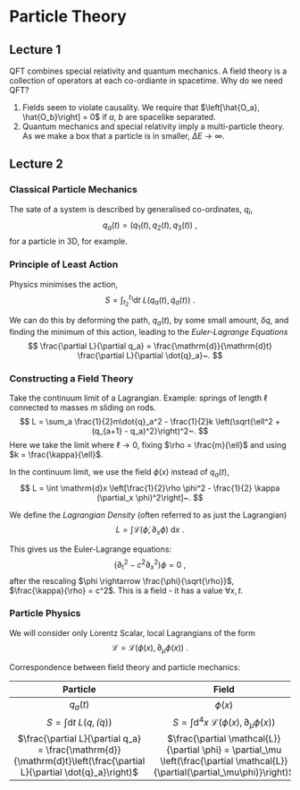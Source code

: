Particle Theory
===============

Lecture 1
---------

QFT combines special relativity and quantum mechanics. A field theory is a collection of operators at each co-ordiante in spacetime. Why do we need QFT?

1. Fields seem to violate causality. We require that $\left[\hat{O_a}, \hat{O_b}\right] = 0$ if $a$, $b$ are spacelike separated.
2. Quantum mechanics and special relativity imply a multi-particle theory. As we make a box that a particle is in smaller, $\Delta E \rightarrow \infty$.

Lecture 2
---------

### Classical Particle Mechanics

The sate of a system is described by generalised co-ordinates, $q_i$,
$$
	q_a(t) = (q_1(t), q_2(t), q_3(t))~,
$$
for a particle in 3D, for example.

### Principle of Least Action

Physics minimises the action,
$$
	S = \int^{t_1}_{t_2} \mathrm{d}t  ~ L(q_a(t), \dot{q}_a(t))~.
$$

We can do this by deforming the path, $q_a(t)$, by some small amount, $\delta q$, and finding the minimum of this action, leading to the *Euler-Lagrange Equations*
$$
	\frac{\partial L}{\partial q_a} =  \frac{\mathrm{d}}{\mathrm{d}t} \frac{\partial L}{\partial \dot{q}_a}~.
$$

### Constructing a Field Theory

Take the continuum limit of a Lagrangian. Example: springs of length $\ell$ connected to masses $m$ sliding on rods.
$$
	L = \sum_a \frac{1}{2}m\dot{q}_a^2 - \frac{1}{2}k \left(\sqrt{\ell^2 + (q_{a+1} - q_a)^2}\right)^2~.
$$
Here we take the limit where $\ell \rightarrow 0$, fixing $\rho = \frac{m}{\ell}$ and using $k = \frac{\kappa}{\ell}$.

In the continuum limit, we use the field $\phi(x)$ instead of $q_a(t)$,
$$
	L = \int \mathrm{d}x \left[\frac{1}{2}\rho \phi^2 - \frac{1}{2} \kappa (\partial_x \phi)^2\right]~.
$$

We define the *Lagrangian Density* (often referred to as just the Lagrangian)
$$
	L = \int \mathcal{L}(\dot{\phi}, \partial_x \phi) ~ \mathrm{d} x~.
$$

This gives us the Euler-Lagrange equations:
$$
	(\partial_t^2 - c^2 \partial_x^2)\phi = 0~,
$$
after the rescaling $\phi \rightarrow \frac{\phi}{\sqrt{\rho}}$, $\frac{\kappa}{\rho} = c^2$. This is a field - it has a value $\forall x, t$.

### Particle Physics

We will consider only Lorentz Scalar, local Lagrangians of the form
$$
	\mathcal{L} = \mathcal{L}(\phi(x), \partial_\mu\phi(x))~.
$$

Correspondence between field theory and particle mechanics:

| Particle | Field |
|:--------:|:-----:|
| $q_a(t)$ | $\phi(x)$ |
| $S = \int\mathrm{d}t ~ L(q, \dot(q))$ | $S = \int \mathrm{d}^4x ~ \mathcal{L}(\phi(x), \partial_\mu \phi(x))$ |
| $\frac{\partial L}{\partial q_a} = \frac{\mathrm{d}}{\mathrm{d}t}\left(\frac{\partial L}{\partial \dot{q}_a}\right)$ | $\frac{\partial \mathcal{L}}{\partial \phi} = \partial_\mu \left(\frac{\partial \mathcal{L}}{\partial(\partial_\mu\phi)}\right)$ |

